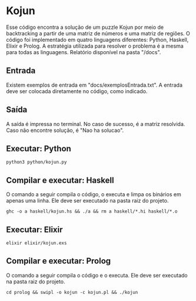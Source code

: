 # Kojun

Esse código encontra a solução de um puzzle Kojun por meio de backtracking a partir de uma
matriz de números e uma matriz de regiões. O código foi implementado em quatro linguagens diferentes: Python, Haskell, Elixir e Prolog. 
A estratégia utilizada para resolver o problema é a mesma para todas as linguagens. Relatório disponível na pasta "/docs".

## Entrada

Existem exemplos de entrada em "docs/exemplosEntrada.txt". A entrada deve ser colocada diretamente no código, como
indicado.

## Saída

A saída é impressa no terminal. No caso de sucesso, é a matriz resolvida. Caso não encontre solução, é "Nao ha solucao".

## Executar: Python

```shell
python3 python/kojun.py
```

## Compilar e executar: Haskell

O comando a seguir compila o código, o executa e limpa os binários em apenas uma linha. Ele deve ser executado na pasta raiz do projeto.

```shell
ghc -o a haskell/kojun.hs && ./a && rm a haskell/*.hi haskell/*.o
```

## Executar: Elixir

```shell
elixir elixir/kojun.exs
```
## Compilar e executar: Prolog

O comando a seguir compila o código e o executa. Ele deve ser executado na pasta raiz do projeto.

```shell
cd prolog && swipl -o kojun -c kojun.pl && ./kojun
```
